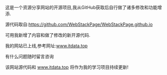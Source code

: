 这是一个资源分享网站的开源项目,我从GitHub获取后自行做了诸多修改和功能增添.

源代码取自:https://github.com/WebStackPage/WebStackPage.github.io

可用我新增了内容和做了修改的新开源代码.

我的网站已上线,参考网址:www.itdata.top

有什么问题随时留言咨询

该网站源代码和 www.itdata.top 将作为我的学习项目持续更新!
